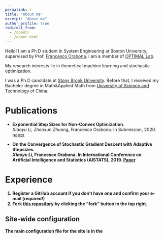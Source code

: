 ```yaml
---
permalink: /
title: "About me"
excerpt: "About me"
author_profile: true
redirect_from: 
  - /about/
  - /about.html
---
```


Hello! I am a Ph.D student in System Engineering at Boston University, supervised by Prof. [Francesco Orabona](http://francesco.orabona.com). I am a member of [OPTIMAL Lab](https://sites.google.com/view/optimal-lab/home). 

My research interests lie in theoretical machine learning and stochastic optimization. 

I was a Ph.D candidate at [Stony Brook University](https://www.stonybrook.edu). Before that, I received my Bachelor degree in Math&Applied Math from [University of Science and Technology of China](http://en.ustc.edu.cn). 

Publications
======
* <b>Exponential Step Sizes for Non-Convex Optimization</b>.       
<i>Xiaoyu Li</i>*, Zhenxun Zhuang*, Francesco Orabona. In Submission, 2020. [paper](https://arxiv.org/abs/2002.05273)


* <b>On the Convergence of Stochastic Gradient Descent with Adaptive Stepsizes<b>.                               
<i>Xiaoyu Li</i>, Francesco Orabona. In  International Conference on Artificial Intelligence and Statistics (<b>AISTATS</b>), 2019. [Paper](http://proceedings.mlr.press/v89/li19c)

Experience
======
1. Register a GitHub account if you don't have one and confirm your e-mail (required!)
1. Fork [this repository](https://github.com/academicpages/academicpages.github.io) by clicking the "fork" button in the top right. 

Site-wide configuration
------
The main configuration file for the site is in the 

